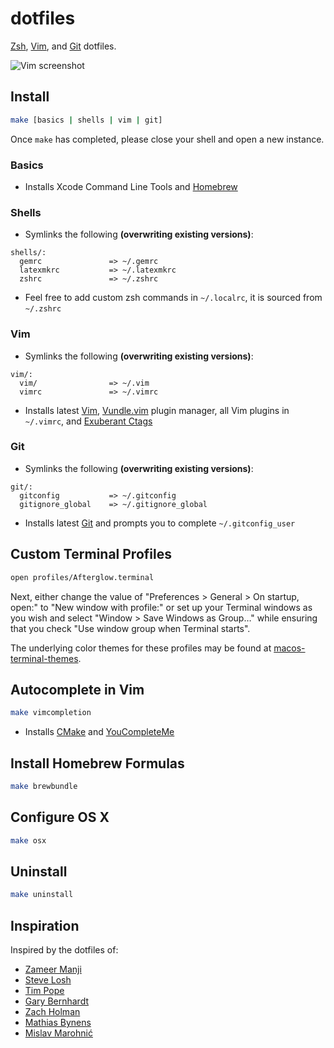 # dotfiles

[Zsh](http://www.zsh.org), [Vim](http://www.vim.org), and [Git](http://git-scm.com) dotfiles.

![Vim screenshot](img/vim.png)

## Install

```bash
make [basics | shells | vim | git]
```
Once `make` has completed, please close your shell and open a new instance.

### Basics

- Installs Xcode Command Line Tools and [Homebrew](http://brew.sh)

### Shells

- Symlinks the following **(overwriting existing versions)**:

```
shells/:
  gemrc               => ~/.gemrc
  latexmkrc           => ~/.latexmkrc
  zshrc               => ~/.zshrc
```

- Feel free to add custom zsh commands in `~/.localrc`, it is sourced from `~/.zshrc`

### Vim

- Symlinks the following **(overwriting existing versions)**:

```
vim/:
  vim/                => ~/.vim
  vimrc               => ~/.vimrc
```

- Installs latest [Vim](http://www.vim.org), [Vundle.vim](https://github.com/gmarik/Vundle.vim) plugin manager, all Vim plugins in `~/.vimrc`, and [Exuberant Ctags](http://ctags.sourceforge.net)

### Git

- Symlinks the following **(overwriting existing versions)**:

```
git/:
  gitconfig           => ~/.gitconfig
  gitignore_global    => ~/.gitignore_global
```

- Installs latest [Git](http://git-scm.com) and prompts you to complete `~/.gitconfig_user`

## Custom Terminal Profiles

```bash
open profiles/Afterglow.terminal
```

Next, either change the value of "Preferences > General > On startup, open:" to "New window with profile:" or set up your Terminal windows as you wish and select "Window > Save Windows as Group…" while ensuring that you check "Use window group when Terminal starts".

The underlying color themes for these profiles may be found at [macos-terminal-themes](https://github.com/lysyi3m/macos-terminal-themes).

## Autocomplete in Vim

```bash
make vimcompletion
```

- Installs [CMake](http://www.cmake.org) and [YouCompleteMe](http://valloric.github.io/YouCompleteMe/)

## Install Homebrew Formulas

```bash
make brewbundle
```

## Configure OS X

```bash
make osx
```

## Uninstall

```bash
make uninstall
```

## Inspiration

Inspired by the dotfiles of:

- [Zameer Manji](https://github.com/zmanji/dotfiles)
- [Steve Losh](https://bitbucket.org/sjl/dotfiles/src)
- [Tim Pope](https://github.com/tpope/tpope)
- [Gary Bernhardt](https://github.com/garybernhardt/dotfiles)
- [Zach Holman](https://github.com/holman/dotfiles)
- [Mathias Bynens](https://github.com/mathiasbynens/dotfiles)
- [Mislav Marohnić](https://github.com/mislav/vimfiles)
